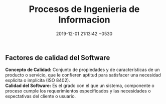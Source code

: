 ﻿---
layout: post
title:  "Procesos de Ingenieria de Informacion"
date:   2019-12-01 21:13:42 +0530
description: Factores de calidad, deficion, conceptos...
---

<h2>Factores de calidad del Software</h2>
<p><b>Concepto de Calidad:</b> Conjunto de propiedades y de características de un producto o servicio, que le confieren aptitud para satisfacer una necesidad explícita o implícita (ISO 8402).<br>
<b>Calidad del Software:</b> Es el grado con el que un sistema, componente o proceso cumple los requerimientos especificados y las necesidades o expectativas del cliente o usuario.</p>
